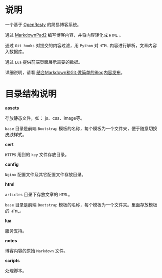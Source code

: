 # 说明

一个基于 [OpenResty](https://openresty.org/) 的简易博客系统。

通过 [MarkdownPad2](http://markdownpad.com/) 编写博客内容，并将内容转化成 `HTML` 。

通过 `Git hooks` 对提交的内容过滤，用 `Python` 对 `HTML` 内容进行解析，文章内容入数据库。

通过 `Lua` 提供前端页面展示需要的数据。

详细说明，请看 [结合Markdown和Git,做简单的Blog内容发布](https://kiswo.com/article/1000)。

# 目录结构说明

**assets**

存放静态文件，如： js、css、image等。

`base` 目录是前端 `Bootstrap` 模板的名称，每个模板为一个文件夹，便于随意切换皮肤样式。

**cert**

`HTTPS` 用到的 `key` 文件存放目录。

**config**

`Nginx` 配置文件及其它配置文件存放目录。

**html**

`articles` 目录下存放文章的 `HTML`。

`base` 目录是前端 `Bootstrap` 模板的名称，每个模板为一个文件夹。里面存放模板的 `HTML`。

**lua**

服务支持。

**notes**

博客内容的原始 `Markdown` 文件。

**scripts**

处理脚本。
